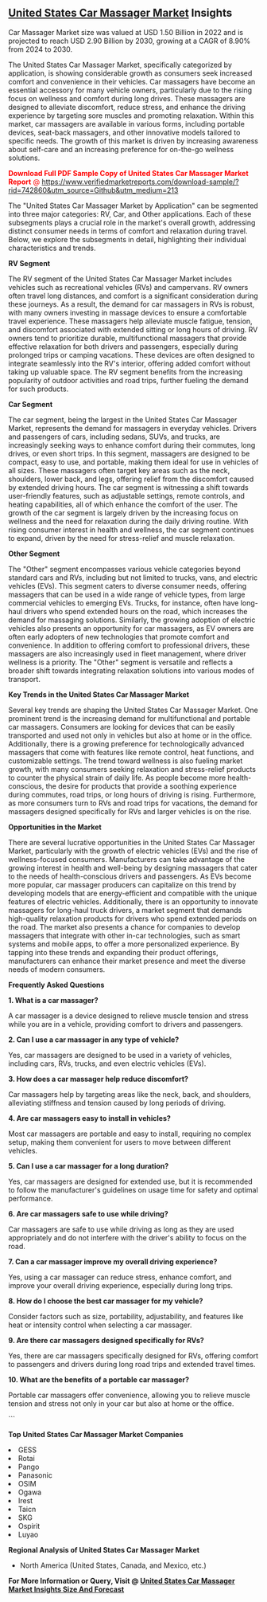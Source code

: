 <h2><a href="https://www.verifiedmarketreports.com/download-sample/?rid=742860&amp;utm_source=Github&amp;utm_medium=213" target="_blank">United States Car Massager Market</a> Insights</h2><p>Car Massager Market size was valued at USD 1.50 Billion in 2022 and is projected to reach USD 2.90 Billion by 2030, growing at a CAGR of 8.90% from 2024 to 2030.</p><p><p>The United States Car Massager Market, specifically categorized by application, is showing considerable growth as consumers seek increased comfort and convenience in their vehicles. Car massagers have become an essential accessory for many vehicle owners, particularly due to the rising focus on wellness and comfort during long drives. These massagers are designed to alleviate discomfort, reduce stress, and enhance the driving experience by targeting sore muscles and promoting relaxation. Within this market, car massagers are available in various forms, including portable devices, seat-back massagers, and other innovative models tailored to specific needs. The growth of this market is driven by increasing awareness about self-care and an increasing preference for on-the-go wellness solutions. <p><span class=""><span style="color: #ff0000;"><strong>Download Full PDF Sample Copy of United States Car Massager Market Report</strong> @ </span><a href="https://www.verifiedmarketreports.com/download-sample/?rid=742860&amp;utm_source=Github&amp;utm_medium=213" target="_blank">https://www.verifiedmarketreports.com/download-sample/?rid=742860&amp;utm_source=Github&amp;utm_medium=213</a></span></p></p><p>The "United States Car Massager Market by Application" can be segmented into three major categories: RV, Car, and Other applications. Each of these subsegments plays a crucial role in the market's overall growth, addressing distinct consumer needs in terms of comfort and relaxation during travel. Below, we explore the subsegments in detail, highlighting their individual characteristics and trends.</p><p><strong>RV Segment</strong></p><p>The RV segment of the United States Car Massager Market includes vehicles such as recreational vehicles (RVs) and campervans. RV owners often travel long distances, and comfort is a significant consideration during these journeys. As a result, the demand for car massagers in RVs is robust, with many owners investing in massage devices to ensure a comfortable travel experience. These massagers help alleviate muscle fatigue, tension, and discomfort associated with extended sitting or long hours of driving. RV owners tend to prioritize durable, multifunctional massagers that provide effective relaxation for both drivers and passengers, especially during prolonged trips or camping vacations. These devices are often designed to integrate seamlessly into the RV's interior, offering added comfort without taking up valuable space. The RV segment benefits from the increasing popularity of outdoor activities and road trips, further fueling the demand for such products.<p><strong>Car Segment</strong></p><p>The car segment, being the largest in the United States Car Massager Market, represents the demand for massagers in everyday vehicles. Drivers and passengers of cars, including sedans, SUVs, and trucks, are increasingly seeking ways to enhance comfort during their commutes, long drives, or even short trips. In this segment, massagers are designed to be compact, easy to use, and portable, making them ideal for use in vehicles of all sizes. These massagers often target key areas such as the neck, shoulders, lower back, and legs, offering relief from the discomfort caused by extended driving hours. The car segment is witnessing a shift towards user-friendly features, such as adjustable settings, remote controls, and heating capabilities, all of which enhance the comfort of the user. The growth of the car segment is largely driven by the increasing focus on wellness and the need for relaxation during the daily driving routine. With rising consumer interest in health and wellness, the car segment continues to expand, driven by the need for stress-relief and muscle relaxation.<p><strong>Other Segment</strong></p><p>The "Other" segment encompasses various vehicle categories beyond standard cars and RVs, including but not limited to trucks, vans, and electric vehicles (EVs). This segment caters to diverse consumer needs, offering massagers that can be used in a wide range of vehicle types, from large commercial vehicles to emerging EVs. Trucks, for instance, often have long-haul drivers who spend extended hours on the road, which increases the demand for massaging solutions. Similarly, the growing adoption of electric vehicles also presents an opportunity for car massagers, as EV owners are often early adopters of new technologies that promote comfort and convenience. In addition to offering comfort to professional drivers, these massagers are also increasingly used in fleet management, where driver wellness is a priority. The "Other" segment is versatile and reflects a broader shift towards integrating relaxation solutions into various modes of transport.<p><strong>Key Trends in the United States Car Massager Market</strong></p><p>Several key trends are shaping the United States Car Massager Market. One prominent trend is the increasing demand for multifunctional and portable car massagers. Consumers are looking for devices that can be easily transported and used not only in vehicles but also at home or in the office. Additionally, there is a growing preference for technologically advanced massagers that come with features like remote control, heat functions, and customizable settings. The trend toward wellness is also fueling market growth, with many consumers seeking relaxation and stress-relief products to counter the physical strain of daily life. As people become more health-conscious, the desire for products that provide a soothing experience during commutes, road trips, or long hours of driving is rising. Furthermore, as more consumers turn to RVs and road trips for vacations, the demand for massagers designed specifically for RVs and larger vehicles is on the rise. <p><strong>Opportunities in the Market</strong></p><p>There are several lucrative opportunities in the United States Car Massager Market, particularly with the growth of electric vehicles (EVs) and the rise of wellness-focused consumers. Manufacturers can take advantage of the growing interest in health and well-being by designing massagers that cater to the needs of health-conscious drivers and passengers. As EVs become more popular, car massager producers can capitalize on this trend by developing models that are energy-efficient and compatible with the unique features of electric vehicles. Additionally, there is an opportunity to innovate massagers for long-haul truck drivers, a market segment that demands high-quality relaxation products for drivers who spend extended periods on the road. The market also presents a chance for companies to develop massagers that integrate with other in-car technologies, such as smart systems and mobile apps, to offer a more personalized experience. By tapping into these trends and expanding their product offerings, manufacturers can enhance their market presence and meet the diverse needs of modern consumers.<p><strong>Frequently Asked Questions</strong></p><p><strong>1. What is a car massager?</strong></p><p>A car massager is a device designed to relieve muscle tension and stress while you are in a vehicle, providing comfort to drivers and passengers.</p><p><strong>2. Can I use a car massager in any type of vehicle?</strong></p><p>Yes, car massagers are designed to be used in a variety of vehicles, including cars, RVs, trucks, and even electric vehicles (EVs).</p><p><strong>3. How does a car massager help reduce discomfort?</strong></p><p>Car massagers help by targeting areas like the neck, back, and shoulders, alleviating stiffness and tension caused by long periods of driving.</p><p><strong>4. Are car massagers easy to install in vehicles?</strong></p><p>Most car massagers are portable and easy to install, requiring no complex setup, making them convenient for users to move between different vehicles.</p><p><strong>5. Can I use a car massager for a long duration?</strong></p><p>Yes, car massagers are designed for extended use, but it is recommended to follow the manufacturer's guidelines on usage time for safety and optimal performance.</p><p><strong>6. Are car massagers safe to use while driving?</strong></p><p>Car massagers are safe to use while driving as long as they are used appropriately and do not interfere with the driver's ability to focus on the road.</p><p><strong>7. Can a car massager improve my overall driving experience?</strong></p><p>Yes, using a car massager can reduce stress, enhance comfort, and improve your overall driving experience, especially during long trips.</p><p><strong>8. How do I choose the best car massager for my vehicle?</strong></p><p>Consider factors such as size, portability, adjustability, and features like heat or intensity control when selecting a car massager.</p><p><strong>9. Are there car massagers designed specifically for RVs?</strong></p><p>Yes, there are car massagers specifically designed for RVs, offering comfort to passengers and drivers during long road trips and extended travel times.</p><p><strong>10. What are the benefits of a portable car massager?</strong></p><p>Portable car massagers offer convenience, allowing you to relieve muscle tension and stress not only in your car but also at home or the office.</p>```</p><p><strong>Top United States Car Massager Market Companies</strong></p><div data-test-id=""><p><li>GESS</li><li> Rotai</li><li> Pango</li><li> Panasonic</li><li> OSIM</li><li> Ogawa</li><li> Irest</li><li> Taicn</li><li> SKG</li><li> Ospirit</li><li> Luyao</li></p><div><strong>Regional Analysis of&nbsp;United States Car Massager Market</strong></div><ul><li dir="ltr"><p dir="ltr">North America&nbsp;(United States, Canada, and Mexico, etc.)</p></li></ul><p><strong>For More Information or Query, Visit @&nbsp;</strong><strong><a href="https://www.verifiedmarketreports.com/product/car-massager-market/?utm_source=Github&amp;utm_medium=213" target="_blank">United States Car Massager Market Insights Size And Forecast</a></strong></p></div>
